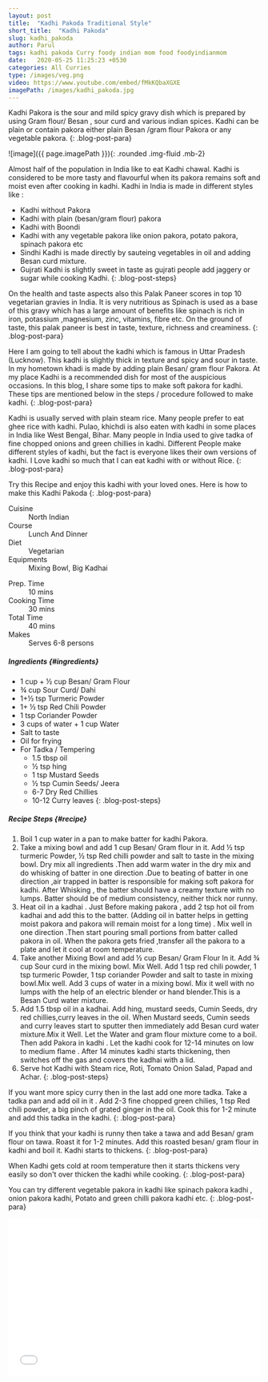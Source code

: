 ```yaml
---
layout: post
title:  "Kadhi Pakoda Traditional Style"
short_title:  "Kadhi Pakoda"
slug: kadhi_pakoda
author: Parul
tags: kadhi pakoda Curry foody indian mom food foodyindianmom
date:   2020-05-25 11:25:23 +0530
categories: All Curries
type: /images/veg.png
video: https://www.youtube.com/embed/fMkKQbaXGXE
imagePath: /images/kadhi_pakoda.jpg
---
```


Kadhi Pakora is the sour and mild spicy gravy dish which is prepared by using Gram flour/ Besan , sour curd and various indian spices.  Kadhi can be plain or contain pakora either plain Besan /gram flour Pakora or any vegetable pakora.
{: .blog-post-para}

![image]({{ page.imagePath }}){: .rounded .img-fluid .mb-2}

Almost half of the population in India like to eat Kadhi chawal. Kadhi is considered to be more tasty and flavourful when its pakora remains soft and moist even after cooking in kadhi. Kadhi in India is made in different styles like :
- Kadhi without Pakora
- Kadhi with plain (besan/gram flour) pakora
- Kadhi with Boondi
- Kadhi with any vegetable pakora like onion pakora, potato pakora, spinach pakora etc
- Sindhi Kadhi is made directly by sauteing vegetables in oil and adding Besan curd mixture.
- Gujrati Kadhi is slightly sweet in taste as gujrati people add jaggery or sugar while cooking Kadhi.
{: .blog-post-steps}

On the health and taste aspects also this Palak Paneer scores in top 10 vegetarian gravies in India. It is very nutritious as Spinach is used as a base of this gravy which has a large amount of benefits like spinach is rich in iron, potassium ,magnesium, zinc, vitamins, fibre etc. On the ground of taste, this palak paneer is best in taste, texture, richness and creaminess.
{: .blog-post-para}

Here I am going to tell about the kadhi which is famous in Uttar Pradesh (Lucknow). This kadhi is slightly thick  in texture and spicy and sour in taste. In my hometown khadi is made by adding  plain Besan/ gram flour Pakora. At my place Kadhi is a recommended dish for most of the auspicious occasions. In this blog, I share some tips to make soft pakora for kadhi. These tips are mentioned below in the steps / procedure followed to make kadhi.
{: .blog-post-para}

Kadhi is usually served  with plain  steam rice. Many people prefer to eat ghee rice with kadhi. Pulao, khichdi is also eaten with kadhi in some places in India like West Bengal, Bihar. Many people in India used to give tadka of fine chopped onions and green chillies in kadhi. Different People make different styles of kadhi, but the fact is everyone likes their own versions of kadhi. I Love kadhi so much that I can eat kadhi with or without Rice.
{: .blog-post-para}

Try this Recipe and enjoy this kadhi with your loved ones. Here is how to make this Kadhi Pakoda
{: .blog-post-para}

<div class="row">
    <div class="col-md-6">
        <dl class="row">
            <dt class="col-sm-4">Cuisine</dt><dd class="col-sm-7">North Indian</dd>
            <dt class="col-sm-4">Course</dt><dd class="col-sm-7">Lunch And Dinner</dd>
            <dt class="col-sm-4">Diet</dt><dd class="col-sm-7">Vegetarian</dd>
            <dt class="col-sm-4">Equipments</dt><dd class="col-sm-7">Mixing Bowl, Big Kadhai</dd>
        </dl>
    </div>
    <div class="col-md-6">
        <dl class="row">
            <dt class="col-sm-5">Prep. Time</dt><dd class="col-sm-7">10 mins</dd>
            <dt class="col-sm-5">Cooking Time</dt><dd class="col-sm-7">30 mins</dd>
            <dt class="col-sm-5">Total Time</dt><dd class="col-sm-7">40 mins</dd>
            <dt class="col-sm-5">Makes</dt><dd class="col-sm-7">Serves 6-8 persons</dd>
        </dl>
    </div>
</div>

##### **Ingredients** {#ingredients}
- 1 cup + ½ cup  Besan/ Gram Flour
- ¾  cup Sour Curd/ Dahi
- 1+½ tsp Turmeric Powder
- 1+ ½ tsp Red Chili Powder
- 1 tsp Coriander Powder
- 3 cups of water + 1 cup Water
- Salt to taste
- Oil for frying
- For Tadka / Tempering
    - 1.5 tbsp oil
    - ½ tsp hing
    - 1 tsp Mustard Seeds
    - ½ tsp Cumin Seeds/ Jeera
    - 6-7 Dry Red Chillies
    - 10-12 Curry leaves
{: .blog-post-steps}

##### **Recipe Steps** {#recipe}
1. Boil 1 cup water in a pan to make batter for kadhi Pakora.
1. Take a mixing bowl and add 1 cup Besan/ Gram flour in it. Add ½ tsp turmeric Powder, ½ tsp Red chilli powder and salt to taste  in the mixing bowl. Dry mix all ingredients .Then add warm water in the dry mix and do whisking of batter in one direction .Due to beating of batter in one direction ,air trapped in batter is responsible for making soft pakora for kadhi. After Whisking , the batter should have a creamy texture with no lumps. Batter should be of medium consistency, neither thick nor runny.
1. Heat oil in a kadhai . Just  Before making pakora , add 2 tsp hot oil from kadhai  and add  this to the batter. (Adding oil in batter helps in getting moist pakora and pakora will remain moist for a long time) . Mix well in one direction .Then  start pouring small portions from batter called pakora in oil. When the pakora gets fried ,transfer all the pakora  to a plate and let it cool at room temperature.
1. Take another Mixing Bowl and add ½ cup Besan/ Gram Flour In it. Add ¾ cup Sour curd in the mixing bowl. Mix Well. Add  1 tsp red chili powder, 1  tsp turmeric Powder, 1 tsp coriander Powder and salt to taste in mixing bowl.Mix well. Add 3 cups of water in a mixing bowl. Mix it well with no lumps with the help of an electric blender or hand blender.This is a Besan Curd water mixture.
1. Add 1.5 tbsp oil in a kadhai. Add hing, mustard seeds, Cumin Seeds, dry red chillies,curry leaves in the oil. When Mustard seeds, Cumin seeds and curry leaves start to sputter then immediately add Besan curd water mixture.Mix it Well. Let the Water and gram flour mixture come to a boil. Then add Pakora in kadhi . Let the kadhi cook for 12-14 minutes on low to medium flame . After 14 minutes kadhi starts thickening, then switches off the gas and covers the kadhai with a lid.
1. Serve hot Kadhi with Steam rice, Roti, Tomato Onion Salad, Papad and Achar.
{: .blog-post-steps}

<i class="fas fa-lightbulb"></i> If you want more spicy curry then in the last add one more tadka. Take a tadka pan and add oil in it . Add 2-3 fine chopped green chilies, 1 tsp Red chili powder, a big pinch of grated ginger in the oil. Cook this for 1-2 minute and add this tadka in the kadhi.
{: .blog-post-para}

<i class="fas fa-lightbulb"></i> If you think that your kadhi is runny then take a tawa and add Besan/ gram flour on tawa. Roast it for 1-2 minutes. Add this roasted besan/ gram flour in kadhi and boil it. Kadhi starts to thickens.
{: .blog-post-para}

<i class="fas fa-lightbulb"></i> When Kadhi gets cold  at room temperature then it starts thickens very easily so don't over thicken the kadhi while cooking.
{: .blog-post-para}

<i class="fas fa-lightbulb"></i> You can try  different vegetable pakora in kadhi like spinach pakora kadhi , onion pakora kadhi, Potato and green chilli pakora kadhi etc.
{: .blog-post-para}

<div class="row" id="video">
    <div class="col-md-12">
        <div class="embed-responsive embed-responsive-16by9">
            <iframe width="100%" height="315" src="{{page.video}}" frameborder="0" allow="accelerometer; autoplay; encrypted-media; gyroscope; picture-in-picture" allowfullscreen></iframe>
        </div>
    </div>
</div>
<br>
